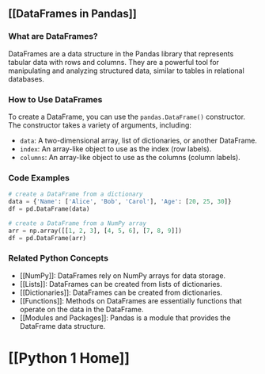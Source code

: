## [[DataFrames in Pandas]]

### What are DataFrames?
DataFrames are a data structure in the Pandas library that represents tabular data with rows and columns. They are a powerful tool for manipulating and analyzing structured data, similar to tables in relational databases.

### How to Use DataFrames
To create a DataFrame, you can use the `pandas.DataFrame()` constructor. The constructor takes a variety of arguments, including:

- `data`: A two-dimensional array, list of dictionaries, or another DataFrame.
- `index`: An array-like object to use as the index (row labels).
- `columns`: An array-like object to use as the columns (column labels).

### Code Examples
```python
# create a DataFrame from a dictionary
data = {'Name': ['Alice', 'Bob', 'Carol'], 'Age': [20, 25, 30]}
df = pd.DataFrame(data)

# create a DataFrame from a NumPy array
arr = np.array([[1, 2, 3], [4, 5, 6], [7, 8, 9]])
df = pd.DataFrame(arr)
```

### Related Python Concepts
- [[NumPy]]: DataFrames rely on NumPy arrays for data storage.
- [[Lists]]: DataFrames can be created from lists of dictionaries.
- [[Dictionaries]]: DataFrames can be created from dictionaries.
- [[Functions]]: Methods on DataFrames are essentially functions that operate on the data in the DataFrame.
- [[Modules and Packages]]: Pandas is a module that provides the DataFrame data structure.
# [[Python 1 Home]]